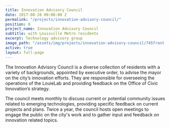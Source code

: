 ```yaml
---
title: Innovation Advisory Council
date: 2017-08-28 00:00:00 Z
permalink: "/projects/innovation-advisory-council/"
position: 0
project_name: Innovation Advisory Council
subtitle: with Louisville Metro residents
excerpt: Technology advisory group
image_path: "/assets/img/projects/innovation-advisory-council/745front.jpg"
active: true
layout: full-page
---
```


The Innovation Advisory Council is a diverse collection of residents with a variety of backgrounds, appointed by executive order, to advise the mayor on the city’s innovation efforts. They are responsible for overseeing the operations of the LouieLab and providing feedback on the Office of Civic Innovation’s strategy.

The council meets monthly to discuss current or potential community issues related to emerging technologies, providing specific feedback on current projects and plans. Twice a year, the council hosts open meetings to engage the public on the city's work and to gather input and feedback on innovation related topics.
